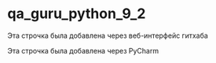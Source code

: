 # qa_guru_python_9_2

Эта строчка была добавлена через веб-интерфейс гитхаба

Эта строчка была добавлена через PyCharm
